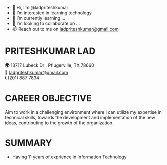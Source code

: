 - 👋 Hi, I’m @ladpriteshkumar
- 👀 I’m interested in learning technology
- 🌱 I’m currently learning ...
- 💞️ I’m looking to collaborate on ...
- 📫 Reach out to me on ladpriteshkumar@gmail.com


 # PRITESHKUMAR LAD # 
**🌍** 13717 Lubeck Dr , Pflugerville, TX 78660\
**📨** ladpriteshkumar@gmail.com\
**📞** (201) 887 7834

# CAREER OBJECTIVE #
Aim to work in a challenging environment where I can utilize my expertise in technical skills, towards the development and implementation of the new ideas, contributing to the growth of the organization.

# SUMMARY #

- Having 11 years of exprience in Information Technology 
<!---
ladpriteshkumar/ladpriteshkumar is a ✨ special ✨ repository because its `README.md` (this file) appears on your GitHub profile.
You can click the Preview link to take a look at your changes.
--->
